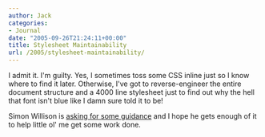 ```yaml
---
author: Jack
categories:
- Journal
date: "2005-09-26T21:24:11+00:00"
title: Stylesheet Maintainability
url: /2005/stylesheet-maintainability/
---
```


I admit it. I'm guilty. Yes, I sometimes toss some CSS inline just so I know where to find it later. Otherwise, I've got to reverse-engineer the entire document structure and a 4000 line stylesheet just to find out why the hell that font isn't blue like I damn sure told it to be!

Simon Willison is [asking for some guidance][1] and I hope he gets enough of it to help little ol' me get some work done.

 [1]: http://simon.incutio.com/archive/2005/09/26/maintainability